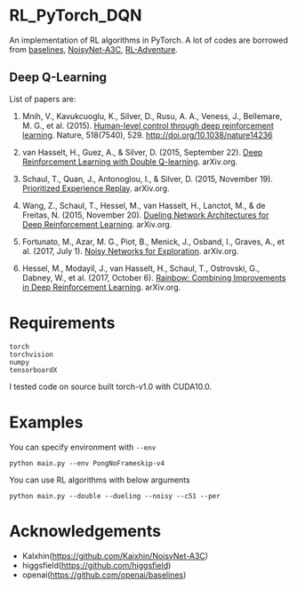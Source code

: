 # RL_PyTorch_DQN

An implementation of RL algorithms in PyTorch. A lot of codes are borrowed from [baselines](https://github.com/openai/baselines), [NoisyNet-A3C](https://github.com/Kaixhin/NoisyNet-A3C), [RL-Adventure](https://github.com/higgsfield).

## Deep Q-Learning

List of papers are:

1. Mnih, V., Kavukcuoglu, K., Silver, D., Rusu, A. A., Veness, J., Bellemare, M. G., et al. (2015). [Human-level control through deep reinforcement learning](https://www.nature.com/articles/nature14236). Nature, 518(7540), 529. http://doi.org/10.1038/nature14236

2. van Hasselt, H., Guez, A., & Silver, D. (2015, September 22). [Deep Reinforcement Learning with Double Q-learning](https://arxiv.org/abs/1509.06461). arXiv.org.

3. Schaul, T., Quan, J., Antonoglou, I., & Silver, D. (2015, November 19). [Prioritized Experience Replay](https://arxiv.org/abs/1511.05952). arXiv.org.

4. Wang, Z., Schaul, T., Hessel, M., van Hasselt, H., Lanctot, M., & de Freitas, N. (2015, November 20). [Dueling Network Architectures for Deep Reinforcement Learning](https://arxiv.org/abs/1511.06581). arXiv.org.

5. Fortunato, M., Azar, M. G., Piot, B., Menick, J., Osband, I., Graves, A., et al. (2017, July 1). [Noisy Networks for Exploration](https://arxiv.org/abs/1706.10295). arXiv.org.

6. Hessel, M., Modayil, J., van Hasselt, H., Schaul, T., Ostrovski, G., Dabney, W., et al. (2017, October 6). [Rainbow: Combining Improvements in Deep Reinforcement Learning](https://arxiv.org/abs/1710.02298). arXiv.org.

# Requirements
```
torch
torchvision
numpy
tensorboardX
```

I tested code on source built torch-v1.0 with CUDA10.0.

# Examples

You can specify environment with `--env`
```
python main.py --env PongNoFrameskip-v4
```

You can use RL algorithms with below arguments
```
python main.py --double --dueling --noisy --c51 --per
```

# Acknowledgements
- Kalxhin(https://github.com/Kaixhin/NoisyNet-A3C)
- higgsfield(https://github.com/higgsfield)
- openai(https://github.com/openai/baselines)